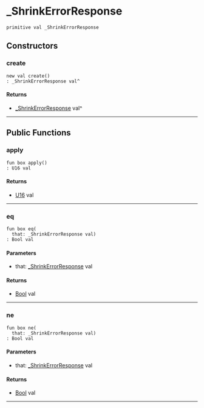 # _ShrinkErrorResponse

```pony
primitive val _ShrinkErrorResponse
```

## Constructors

### create

```pony
new val create()
: _ShrinkErrorResponse val^
```

#### Returns

* [_ShrinkErrorResponse](wallaroo_labs-messages-_ShrinkErrorResponse) val^

---

## Public Functions

### apply

```pony
fun box apply()
: U16 val
```

#### Returns

* [U16](builtin-U16) val

---

### eq

```pony
fun box eq(
  that: _ShrinkErrorResponse val)
: Bool val
```
#### Parameters

*   that: [_ShrinkErrorResponse](wallaroo_labs-messages-_ShrinkErrorResponse) val

#### Returns

* [Bool](builtin-Bool) val

---

### ne

```pony
fun box ne(
  that: _ShrinkErrorResponse val)
: Bool val
```
#### Parameters

*   that: [_ShrinkErrorResponse](wallaroo_labs-messages-_ShrinkErrorResponse) val

#### Returns

* [Bool](builtin-Bool) val

---


